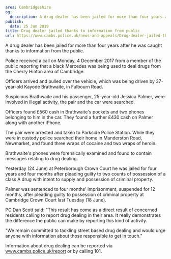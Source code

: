 ```yaml
area: Cambridgeshire
og:
  description: A drug dealer has been jailed for more than four years after he was caught thanks to information from the public.
publish:
  date: 25 Jun 2019
title: Drug dealer jailed thanks to information from public
url: https://www.cambs.police.uk/news-and-appeals/Drug-dealer-jailed-thanks-to-information-from-public
```

A drug dealer has been jailed for more than four years after he was caught thanks to information from the public.

Police received a call on Monday, 4 December 2017 from a member of the public reporting that a black Mercedes was being used to deal drugs from the Cherry Hinton area of Cambridge.

Officers arrived and pulled over the vehicle, which was being driven by 37-year-old Kayode Brathwaite, in Fulbourn Road.

Suspicious Brathwaite and his passenger, 25-year-old Jessica Palmer, were involved in illegal activity, the pair and the car were searched.

Officers found £560 cash in Brathwaite's pockets and two phones belonging to him in the car. They found a further £430 cash on Palmer along with another iPhone.

The pair were arrested and taken to Parkside Police Station. While they were in custody police searched their home in Manderston Road, Newmarket, and found three wraps of cocaine and two wraps of heroin.

Brathwaite's phones were forensically examined and found to contain messages relating to drug dealing.

Yesterday (24 June) at Peterborough Crown Court he was jailed for four years and four months after pleading guilty to two counts of possession of a class A drug with intent to supply and possession of criminal property.

Palmer was sentenced to four months' imprisonment, suspended for 12 months, after pleading guilty to possession of criminal property at Cambridge Crown Court last Tuesday (18 June).

PC Dan Scott said: "This result has come as a direct result of concerned residents calling to report drug dealing in their area. It really demonstrates the difference the public can make by reporting this kind of activity.

"We remain committed to tackling street based drug dealing and would urge anyone with information about those responsible to get in touch."

Information about drug dealing can be reported via www.cambs.police.uk/report or by calling 101.
